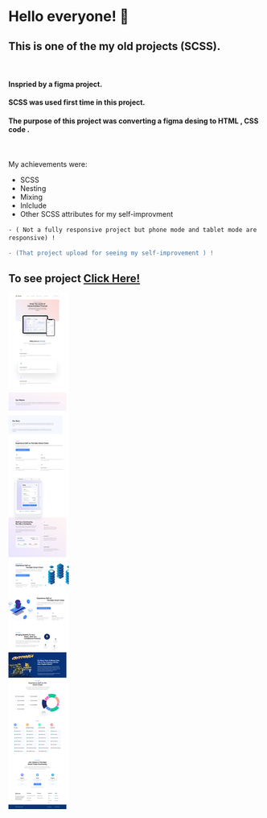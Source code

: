 # Hello everyone! 🤗 

## This is one of the my old projects (SCSS).
 <br>

#### Inspried by a figma project.

#### SCSS was used first time in this project.

#### The purpose of this project was converting a figma desing to HTML , CSS code .  <br>  <br>  <br>

My achievements were:
- SCSS
- Nesting
- Mixing 
- Inlclude
- Other SCSS attributes for my self-improvment


```
- ( Not a fully responsive project but phone mode and tablet mode are responsive) ! 

```


```diff
- (That project upload for seeing my self-improvement ) ! 

```

## To see project <a href="https://raw.githack.com/anilcosarss/Faba/main/index.html">Click Here!</a> 

![alt text](https://github.com/anilcosarss/Paradiss/blob/main/img/screencapture-file-C-Users-Lenovo-Desktop-front-end-muhsin-hocam-css-paradis-index-html-2023-03-13-16_03_59.png
)
